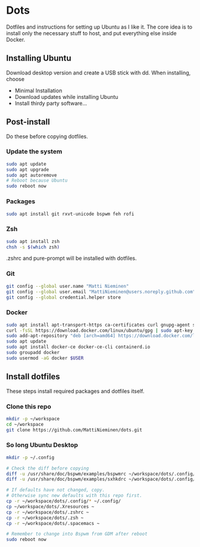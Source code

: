 # Dots

Dotfiles and instructions for setting up Ubuntu as I like it. The core idea
is to install only the necessary stuff to host, and put everything else inside
Docker.

## Installing Ubuntu

Download desktop version and create a USB stick with dd. When installing,
choose

 * Minimal Installation
 * Download updates while installing Ubuntu
 * Install thirdy party software...
 
## Post-install
 
Do these before copying dotfiles.
 
### Update the system
 
```bash
sudo apt update
sudo apt upgrade
sudo apt autoremove
# Reboot because Ubuntu
sudo reboot now
```

### Packages
```bash
sudo apt install git rxvt-unicode bspwm feh rofi
```

### Zsh

```bash
sudo apt install zsh
chsh -s $(which zsh)
```

.zshrc and pure-prompt will be installed with dotfiles.

### Git

```bash
git config --global user.name "Matti Nieminen"
git config --global user.email "MattiNieminen@users.noreply.github.com"
git config --global credential.helper store
```

### Docker

```bash
sudo apt install apt-transport-https ca-certificates curl gnupg-agent software-properties-common
curl -fsSL https://download.docker.com/linux/ubuntu/gpg | sudo apt-key add -
sudo add-apt-repository "deb [arch=amd64] https://download.docker.com/linux/ubuntu $(lsb_release -cs) stable"
sudo apt update
sudo apt install docker-ce docker-ce-cli containerd.io
sudo groupadd docker
sudo usermod -aG docker $USER
```

## Install dotfiles

These steps install required packages and dotfiles itself.

### Clone this repo

```bash
mkdir -p ~/workspace
cd ~/workspace
git clone https://github.com/MattiNieminen/dots.git
```

### So long Ubuntu Desktop

```bash
mkdir -p ~/.config

# Check the diff before copying
diff -u /usr/share/doc/bspwm/examples/bspwmrc ~/workspace/dots/.config/bspwm/bspwmrc
diff -u /usr/share/doc/bspwm/examples/sxhkdrc ~/workspace/dots/.config/sxhkd/sxhkdrc

# If defaults have not changed, copy.
# Otherwise sync new defaults with this repo first.
cp -r ~/workspace/dots/.config/* ~/.config/
cp ~/workspace/dots/.Xresources ~
cp -r ~/workspace/dots/.zshrc ~
cp -r ~/workspace/dots/.zsh ~
cp -r ~/workspace/dots/.spacemacs ~

# Remember to change into Bspwm from GDM after reboot
sudo reboot now
```
